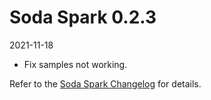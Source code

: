 # Soda Spark 0.2.3
2021-11-18

* Fix samples not working.


Refer to the <a href="https://github.com/sodadata/soda-spark/blob/main/CHANGELOG.md" target="_blank">Soda Spark Changelog</a> for details.